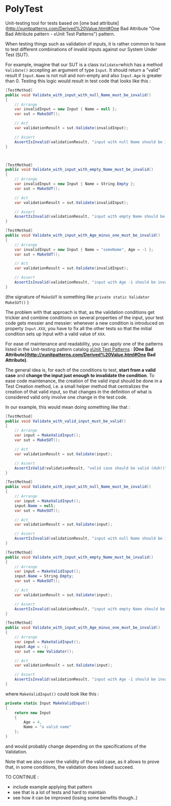 PolyTest
========

Unit-testing tool for tests based on [one bad attribute](http://xunitpatterns.com/Derived%20Value.html#One Bad Attribute "One Bad Attribute pattern - xUnit Test Patterns") pattern.


When testing things such as validation of inputs, it is rather common to have to test different combinations of invalid inputs against our System Under Test (SUT). 

For example, imagine that our SUT is a class `Validator`which has a method `Validate()` accepting an argument of type `Input`. It should return a "valid" result if `Input.Name` is not null and non-empty and also `Input.Age` is greater than 0. Testing this logic would result in test code that looks like this :

```csharp
[TestMethod]
public void Validate_with_input_with_null_Name_must_be_invalid()
{
    // Arrange
    var invalidInput = new Input { Name = null };
    var sut = MakeSUT();

    // Act
    var validationResult = sut.Validate(invalidInput);

    // Assert
    AssertIsInvalid(validationResult, "input with null Name should be invalid");
}



[TestMethod]
public void Validate_with_input_with_empty_Name_must_be_invalid()
{
    // Arrange
    var invalidInput = new Input { Name = String.Empty };
    var sut = MakeSUT();

    // Act
    var validationResult = sut.Validate(invalidInput);

    // Assert
    AssertIsInvalid(validationResult, "input with empty Name should be invalid");
}

[TestMethod]
public void Validate_with_input_with_Age_minus_one_must_be_invalid()
{
    // Arrange
    var invalidInput = new Input { Name = "someName", Age = -1 };
    var sut = MakeSUT();

    // Act
    var validationResult = sut.Validate(invalidInput);

    // Assert
    AssertIsInvalid(validationResult, "input with Age -1 should be invalid");
}
```
(the signature of `MakeSUT` is something like `private static Validator MakeSUT()` )

The problem with that approach is that, as the validation conditions get trickier and combine conditions on several properties of the input, your test code gets messier and messier: whenever a new condition is introduced on property `Input.XXX`, you have to fix all the other tests so that the initial condition sets up Input with a valid value of `XXX`. 

For ease of maintenance and readability, you can apply one of the patterns listed in the Unit-testing pattern catalog [xUnit Test Patterns](http://xunitpatterns.com/) : **[One Bad Attribute](http://xunitpatterns.com/Derived%20Value.html#One Bad Attribute)**.

The general idea is, for each of the conditions to test, **start from a valid case** and **change the input just enough to invalidate the condition**. To ease code maintenance, the creation of the valid input should be done in a Test Creation method, i.e. a small helper method that centralizes the creation of that valid input, so that changes in the definition of what is considered valid only involve one change in the test code.

In our example, this would mean doing something like that : 

```csharp
[TestMethod]
public void Validate_with_valid_input_must_be_valid()
{
    // Arrange
    var input = MakeValidInput();
    var sut = MakeSUT();

    // Act
    var validationResult = sut.Validate(input);

    // Assert
    AssertIsValid(validationResult, "valid case should be valid (duh!)");
}

[TestMethod]
public void Validate_with_input_with_null_Name_must_be_invalid()
{
    // Arrange
    var input = MakeValidInput();
    input.Name = null;
    var sut = MakeSUT();

    // Act
    var validationResult = sut.Validate(input);

    // Assert
    AssertIsInvalid(validationResult, "input with null Name should be invalid");
}

[TestMethod]
public void Validate_with_input_with_empty_Name_must_be_invalid()
{
    // Arrange
    var input = MakeValidInput();
    input.Name = String.Empty;
    var sut = MakeSUT();

    // Act
    var validationResult = sut.Validate(input);

    // Assert
    AssertIsInvalid(validationResult, "input with empty Name should be invalid");
}

[TestMethod]
public void Validate_with_input_with_Age_minus_one_must_be_invalid()
{
    // Arrange
    var input = MakeValidInput();
    input.Age = -1;
    var sut = new Validator();

    // Act
    var validationResult = sut.Validate(input);

    // Assert
    AssertIsInvalid(validationResult, "input with Age -1 should be invalid");
}
```

where `MakeValidInput()` could look like this :
```csharp
private static Input MakeValidInput()
{
    return new Input
    {
        Age = 4,
        Name = "a valid name"
    };
}
```
and would probably change depending on the specifications of the Validation.

Note that we also cover the validity of the valid case, as it allows to prove that, in some conditions, the validation does indeed succeed.



TO CONTINUE : 
- include example applying that pattern
- see that is a lot of tests and hard to maintain
- see how it can be improved (losing some benefits though..)
